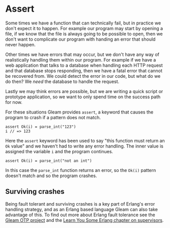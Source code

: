 # Assert

Some times we have a function that can technically fail, but in practice we
don't expect it to happen. For example our program may start by opening a
file, if we know that the file is always going to be possible to open, then we
don't want to complicate our program with handing an error that should never
happen.

Other times we have errors that may occur, but we don't have any way of
realistically handling them within our program. For example if we have a web
application that talks to a database when handling each HTTP request and that
database stops responding, then we have a fatal error that cannot be recovered
from. We could detect the error in our code, but what do we do then? We *need*
the database to handle the request.

Lastly we may think errors are possible, but we are writing a quick script or
prototype application, so we want to only spend time on the success path for
now.

For these situations Gleam provides `assert`, a keyword that causes the
program to crash if a pattern does not match.

```gleam
assert Ok(i) = parse_int("123")
i // => 123
```

Here the `assert` keyword has been used to say "this function must return an
`Ok` value" and we haven't had to write any error handling. The inner value
is assigned the variable `i` and the program continues.

```gleam
assert Ok(i) = parse_int("not an int")
```

In this case the `parse_int` function returns an error, so the `Ok(i)`
pattern doesn't match and so the program crashes.

## Surviving crashes

Being fault tolerant and surviving crashes is a key part of Erlang's error
handling strategy, and as an Erlang based language Gleam can also take
advantage of this. To find out more about Erlang fault tolerance see the
[Gleam OTP project][1] and the [Learn You Some Erlang chapter on
supervisors][2].

[1]: https://github.com/gleam-lang/otp
[2]: https://learnyousomeerlang.com/supervisors

